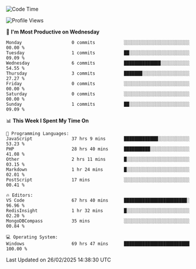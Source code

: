 <!--START_SECTION:waka-->
![Code Time](http://img.shields.io/badge/Code%20Time-4%2C204%20hrs%2040%20mins-blue)

![Profile Views](http://img.shields.io/badge/Profile%20Views-0-blue)

📅 **I'm Most Productive on Wednesday** 

```text
Monday                   0 commits           ░░░░░░░░░░░░░░░░░░░░░░░░░   00.00 % 
Tuesday                  1 commits           ██░░░░░░░░░░░░░░░░░░░░░░░   09.09 % 
Wednesday                6 commits           ██████████████░░░░░░░░░░░   54.55 % 
Thursday                 3 commits           ███████░░░░░░░░░░░░░░░░░░   27.27 % 
Friday                   0 commits           ░░░░░░░░░░░░░░░░░░░░░░░░░   00.00 % 
Saturday                 0 commits           ░░░░░░░░░░░░░░░░░░░░░░░░░   00.00 % 
Sunday                   1 commits           ██░░░░░░░░░░░░░░░░░░░░░░░   09.09 % 
```


📊 **This Week I Spent My Time On** 

```text
💬 Programming Languages: 
JavaScript               37 hrs 9 mins       █████████████░░░░░░░░░░░░   53.23 % 
PHP                      28 hrs 40 mins      ██████████░░░░░░░░░░░░░░░   41.08 % 
Other                    2 hrs 11 mins       █░░░░░░░░░░░░░░░░░░░░░░░░   03.15 % 
Markdown                 1 hr 24 mins        █░░░░░░░░░░░░░░░░░░░░░░░░   02.01 % 
PostScript               17 mins             ░░░░░░░░░░░░░░░░░░░░░░░░░   00.41 % 

🔥 Editors: 
VS Code                  67 hrs 40 mins      ████████████████████████░   96.96 % 
RedisInsight             1 hr 32 mins        █░░░░░░░░░░░░░░░░░░░░░░░░   02.20 % 
MongoDBCompass           35 mins             ░░░░░░░░░░░░░░░░░░░░░░░░░   00.84 % 

💻 Operating System: 
Windows                  69 hrs 47 mins      █████████████████████████   100.00 % 
```


 Last Updated on 26/02/2025 14:38:30 UTC
<!--END_SECTION:waka-->
